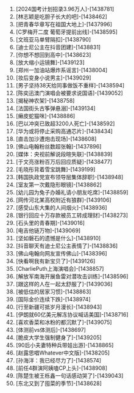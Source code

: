 
1. [2024国考计划招录3.96万人]-[1438781]
1. [林志颖是吃胆子长大的吧]-[1438462]
1. [把青春华章写在祖国大地上]-[1437996]
1. [C罗梅开二度 葡萄牙提前出线]-[1438595]
1. [文班亚马单臂隔扣]-[1438790]
1. [迪士尼公主在抖音团建]-[1438831]
1. [你想不想回到高中]-[1438623]
1. [放大缩小运镜舞]-[1439123]
1. [郑州一加油站爆炸系谣言]-[1438004]
1. [妆后变身小说男主]-[1439029]
1. [男子坚持38天给同事做饭不重样]-[1438594]
1. [陈奕迅澳门演唱会被要求说国语]-[1439052]
1. [揭秘神农架]-[1438758]
1. [法国街头古筝弹悬溺]-[1439134]
1. [癞皮蛇猫咪]-[1438886]
1. [巴以冲突已致超3200人死亡]-[1438592]
1. [华为或将停止采购高通芯片]-[1438434]
1. [直击加沙遭炮击现场]-[1438608]
1. [佛山电翰粉丝数超张翰]-[1437896]
1. [媒体：央视前解说段暄失联]-[1438839]
1. [于文亮涨粉百万后回应质疑]-[1438477]
1. [毛晓彤背着雪宝跳舞]-[1439199]
1. [韩国执政党宣布领导层集体辞职]-[1438948]
1. [室友第一次戴隐形眼镜]-[1438862]
1. [幼儿园为兔子办婚礼请小朋友吃席]-[1438859]
1. [网传河北某高校附近有狼群]-[1439106]
1. [感受山东大集的人间烟火]-[1438936]
1. [银行回应十万存款被员工转成理财]-[1438273]
1. [石头里的青春期]-[1439016]
1. [电吉他链万物]-[1439069]
1. [坚如磐石的遗憾是什么]-[1438910]
1. [抖音聊天有迪士尼公主表情了]-[1438836]
1. [佛山电翰向网友宣传佛山]-[1438396]
1. [快看啊我有新宝贝了]-[1439126]
1. [CharliePuth上海演唱会]-[1438857]
1. [解放军南海开展鱼雷对潜攻击训练]-[1438596]
1. [跟这样的人在一起太舒服了]-[1439036]
1. [被低估的居家习惯]-[1438863]
1. [国际金价连续下跌]-[1438974]
1. [行至新疆可抵岁月漫长]-[1438943]
1. [伊朗就60亿美元解冻协议喊话美国]-[1438716]
1. [喜欢香菜和冰粉的都沉默了]-[1439075]
1. [体测前vs体测后]-[1438697]
1. [脆皮大学生强制健身了]-[1439205]
1. [90后小夫妻特种兵带娃出游]-[1438865]
1. [赵露思唱Whatever中文版]-[1438205]
1. [孙海洋：我已经尽力了]-[1438574]
1. [前任4群演阿姨嗑CP上头]-[1438908]
1. [陈楚生被王栎鑫一句话感动哭了]-[1439043]
1. [东北又到了囤菜的季节]-[1438628]